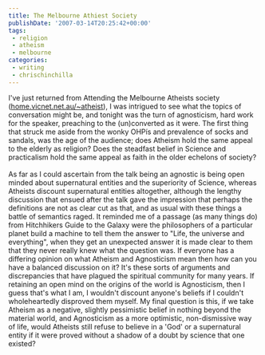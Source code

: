 ```yaml
---
title: The Melbourne Athiest Society
publishDate: '2007-03-14T20:25:42+00:00'
tags:
 - religion 
 - atheism 
 - melbourne
categories:
 - writing
 - chrischinchilla
---
```


I've just returned from Attending the Melbourne Atheists society (<a href="https://home.vicnet.net.au/~atheist" target="_blank">home.vicnet.net.au/~atheist</a>), I was intrigued to see what the topics of conversation might be, and tonight was the turn of agnosticism, hard work for the speaker, preaching to the (un)converted as it were. The first thing that struck me aside from the wonky OHPís and prevalence of socks and sandals, was the age of the audience; does Atheism hold the same appeal to the elderly as religion? Does the steadfast belief in Science and practicalism hold the same appeal as faith in the older echelons of society? <br><br>As far as I could ascertain from the talk being an agnostic is being open minded about supernatural entities and the superiority of Science, whereas Atheists discount supernatural entities altogether, although the lengthy discussion that ensued after the talk gave the impression that perhaps the definitions are not as clear cut as that, and as usual with these things a battle of semantics raged. It reminded me of a passage (as many things do) from Hitchhikers Guide to the Galaxy were the philosophers of a particular planet build a machine to tell them the answer to "Life, the universe and everything", when they get an unexpected answer it is made clear to them that they never really knew what the question was. If everyone has a differing opinion on what Atheism and Agnosticism mean then how can you have a balanced discussion on it? It's these sorts of arguments and discrepancies that have plagued the spiritual community for many years. If retaining an open mind on the origins of the world is Agnosticism, then I guess that's what I am, I wouldn't discount anyone's beliefs if I couldn't wholeheartedly disproved them myself. My final question is this, if we take Atheism as a negative, slightly pessimistic belief in nothing beyond the material world, and Agnosticism as a more optimistic, non-dismissive way of life, would Atheists still refuse to believe in a 'God' or a supernatural entity if it were proved without a shadow of a doubt by science that one existed?
